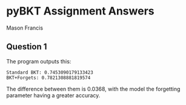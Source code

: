 # pyBKT Assignment Answers

Mason Francis

## Question 1

The program outputs this:

```
Standard BKT: 0.7453090179133423
BKT+Forgets: 0.7821308881819574
```

The difference between them is 0.0368, with the model the forgetting parameter having a greater accuracy. 

